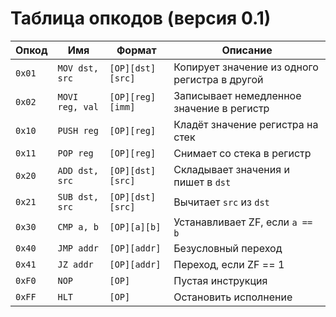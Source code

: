 

# Таблица опкодов (версия 0.1)

| Опкод  | Имя             | Формат           | Описание                                      |
|--------|-----------------|------------------|-----------------------------------------------|
| `0x01` | `MOV dst, src`  | `[OP][dst][src]` | Копирует значение из одного регистра в другой |
| `0x02` | `MOVI reg, val` | `[OP][reg][imm]` | Записывает немедленное значение в регистр     |
| `0x10` | `PUSH reg`      | `[OP][reg]`      | Кладёт значение регистра на стек              |
| `0x11` | `POP reg`       | `[OP][reg]`      | Снимает со стека в регистр                    |
| `0x20` | `ADD dst, src`  | `[OP][dst][src]` | Складывает значения и пишет в `dst`           |
| `0x21` | `SUB dst, src`  | `[OP][dst][src]` | Вычитает `src` из `dst`                       |
| `0x30` | `CMP a, b`      | `[OP][a][b]`     | Устанавливает ZF, если `a == b`               |
| `0x40` | `JMP addr`      | `[OP][addr]`     | Безусловный переход                           |
| `0x41` | `JZ addr`       | `[OP][addr]`     | Переход, если ZF == 1                         |
| `0xF0` | `NOP`           | `[OP]`           | Пустая инструкция                             |
| `0xFF` | `HLT`           | `[OP]`           | Остановить исполнение                         |
